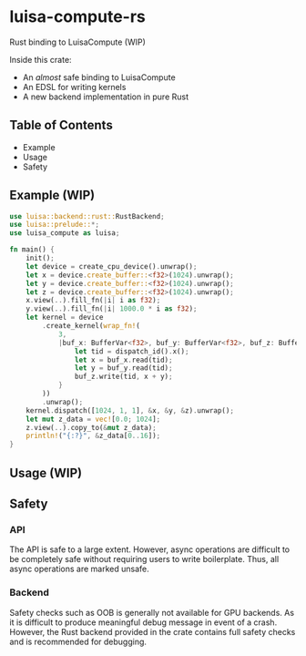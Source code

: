 # luisa-compute-rs 
Rust binding to LuisaCompute (WIP)

Inside this crate:
- An *almost* safe binding to LuisaCompute
- An EDSL for writing kernels
- A new backend implementation in pure Rust

## Table of Contents
* Example
* Usage
* Safety
## Example (WIP)
```rust
use luisa::backend::rust::RustBackend;
use luisa::prelude::*;
use luisa_compute as luisa;

fn main() {
    init();
    let device = create_cpu_device().unwrap();
    let x = device.create_buffer::<f32>(1024).unwrap();
    let y = device.create_buffer::<f32>(1024).unwrap();
    let z = device.create_buffer::<f32>(1024).unwrap();
    x.view(..).fill_fn(|i| i as f32);
    y.view(..).fill_fn(|i| 1000.0 * i as f32);
    let kernel = device
        .create_kernel(wrap_fn!(
            3,
            |buf_x: BufferVar<f32>, buf_y: BufferVar<f32>, buf_z: BufferVar<f32>| {
                let tid = dispatch_id().x();
                let x = buf_x.read(tid);
                let y = buf_y.read(tid);
                buf_z.write(tid, x + y);
            }
        ))
        .unwrap();
    kernel.dispatch([1024, 1, 1], &x, &y, &z).unwrap();
    let mut z_data = vec![0.0; 1024];
    z.view(..).copy_to(&mut z_data);
    println!("{:?}", &z_data[0..16]);
}


```

## Usage (WIP)

## Safety
### API
The API is safe to a large extent. However, async operations are difficult to be completely safe without requiring users to write boilerplate. Thus, all async operations are marked unsafe. 

### Backend 
Safety checks such as OOB is generally not available for GPU backends. As it is difficult to produce meaningful debug message in event of a crash. However, the Rust backend provided in the crate contains full safety checks and is recommended for debugging.
